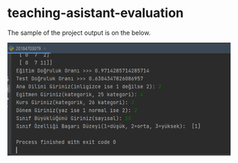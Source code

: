 # teaching-asistant-evaluation

The sample of the project output is on the below.

![OUTPUT](output.png)
